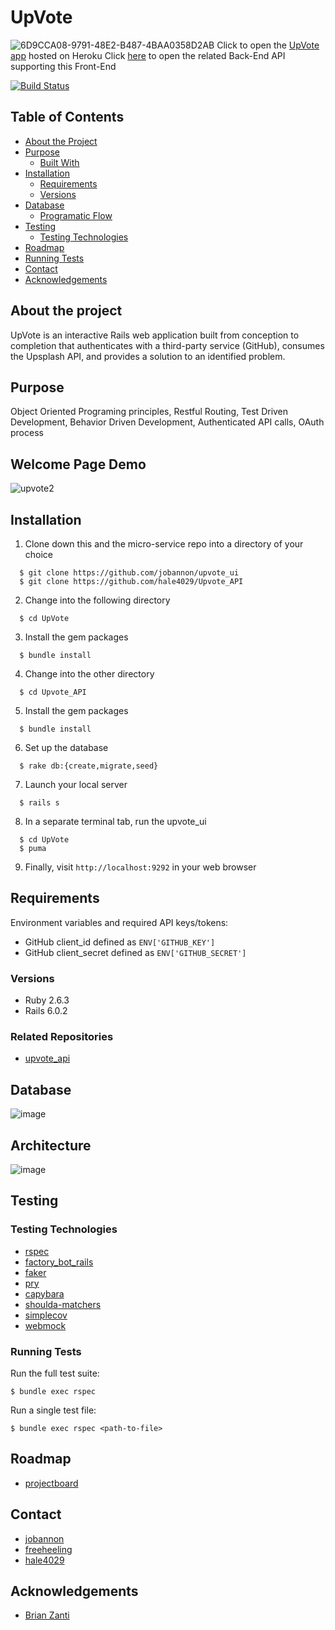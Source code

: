 # UpVote
![6D9CCA08-9791-48E2-B487-4BAA0358D2AB](https://user-images.githubusercontent.com/16090626/75720162-3a858c00-5c93-11ea-8920-fd6b938275ff.jpeg)
Click to open the [UpVote app](https://upvote-ideas-ui.herokuapp.com/) hosted on Heroku
Click [here](https://github.com/hale4029/Upvote_API) to open the related Back-End API supporting this Front-End 

[![Build Status](https://travis-ci.com/jobannon/upvote_ui.svg?branch=master)](https://travis-ci.com/jobannon/upvote_ui)

<!-- TABLE OF CONTENTS -->
## Table of Contents

* [About the Project](#about-the-project)
* [Purpose](#purpose)
  * [Built With](#built-with)
* [Installation](#installation)
  * [Requirements](#reqirements)
  * [Versions](#Versions)
* [Database](#database)
  * [Programatic Flow](#programatic-flow)
* [Testing](#testing)
  * [Testing Technologies](#testing-technologies)
* [Roadmap](#roadmap)
* [Running Tests](#running-tests)
* [Contact](#contact)
* [Acknowledgements](#acknowledgements)

## About the project
UpVote is an interactive Rails web application built from conception to completion that authenticates with a third-party service (GitHub), consumes the Upsplash API, and provides a solution to an identified problem.

## Purpose
Object Oriented Programing principles, Restful Routing, Test Driven Development, Behavior Driven Development, Authenticated API calls, OAuth process

## Welcome Page Demo

![upvote2](https://user-images.githubusercontent.com/16090626/76369084-f419d800-62f7-11ea-8b69-71d0da146050.gif)

## Installation
1. Clone down this and the micro-service repo into a directory of your choice
```
  $ git clone https://github.com/jobannon/upvote_ui
  $ git clone https://github.com/hale4029/Upvote_API
```
2. Change into the following directory
```
  $ cd UpVote
```
3. Install the gem packages
```
  $ bundle install
```
4. Change into the other directory
```
  $ cd Upvote_API
```
5. Install the gem packages
```
  $ bundle install
```
6. Set up the database
```
  $ rake db:{create,migrate,seed}
```
7. Launch your local server
```
  $ rails s
```
8. In a separate terminal tab, run the upvote_ui
```
  $ cd UpVote
  $ puma
```
9. Finally, visit `http://localhost:9292` in your web browser

## Requirements
Environment variables and required API keys/tokens:
* GitHub client_id defined as `ENV['GITHUB_KEY']`
* GitHub client_secret defined as `ENV['GITHUB_SECRET']`

### Versions
- Ruby 2.6.3
- Rails 6.0.2

### Related Repositories
- [upvote_api](https://github.com/hale4029/Upvote_API)

## Database 
![image](https://user-images.githubusercontent.com/16090626/75499161-6e586d00-5986-11ea-83f0-c552c29d81a7.png)

## Architecture
![image](https://user-images.githubusercontent.com/29346170/75731022-71d15880-5ce6-11ea-9389-9cd546f86ca2.png)

## Testing

### Testing Technologies
* [rspec](https://github.com/rspec/rspec)
* [factory_bot_rails](https://github.com/rubocop-hq/rubocop)
* [faker](https://github.com/faker-ruby/faker)
* [pry](https://github.com/pry/pry)
* [capybara](https://github.com/teamcapybara/capybara)
* [shoulda-matchers](https://github.com/thoughtbot/shoulda-matchers)
* [simplecov](https://github.com/colszowka/simplecov)
* [webmock](https://github.com/bblimke/webmock)

### Running Tests
Run the full test suite:
```
$ bundle exec rspec
```

Run a single test file:
```
$ bundle exec rspec <path-to-file>
```

## Roadmap
* [projectboard](https://github.com/jobannon/upvote_ui/projects/1)

## Contact
* [jobannon](https://github.com/jobannon)
* [freeheeling](https://github.com/freeheeling)
* [hale4029](https://github.com/hale4029)
## Acknowledgements
* [Brian Zanti](https://github.com/BrianZanti)

